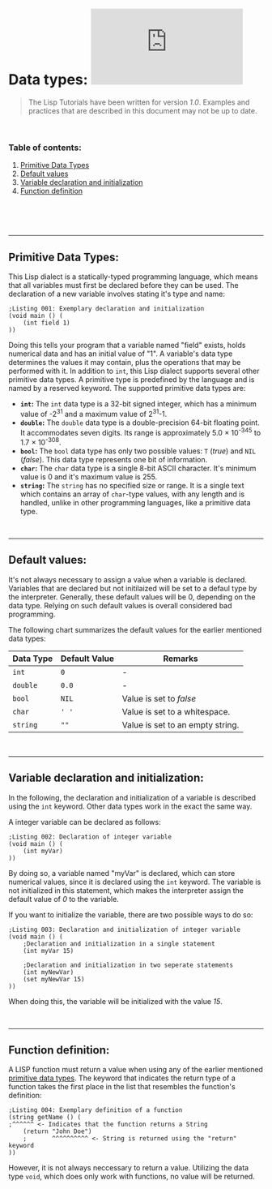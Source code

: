 # Data types: ![](https://img.shields.io/github/size/Christian-2003/LISP-Interpreter/Documentation/Lisp/Data%20types.md?label=File%20size)
> The Lisp Tutorials have been written for version _1.0_. Examples and practices that are described in this document may not be up to date.

<br/>

### Table of contents:
1. [Primitive Data Types](#primitive-types)
2. [Default values](#default-values)
3. [Variable declaration and initialization](#declaration)
4. [Function definition](#function)

<br/>
<br/>
<br/>

***

## Primitive Data Types: <a name="primitive-types"></a>

This Lisp dialect is a statically-typed programming language, which means that all variables must first be declared before they can be used. The declaration of a new variable involves stating it's type and name:
```Lisp
;Listing 001: Exemplary declaration and initialization
(void main () (
    (int field 1)
))
```
Doing this tells your program that a variable named "field" exists, holds numerical data and has an initial value of "1". A variable's data type determines the values it may contain, plus the operations that may be performed with it. In addition to `int`, this Lisp dialect supports several other primitive data types. A primitive type is predefined by the language and is named by a reserved keyword. The supported primitive data types are:
- **`int`:** The `int` data type is a 32-bit signed integer, which has a minimum value of -2<sup>31</sup> and a maximum value of 2<sup>31</sup>-1.
- **`double`:** The `double` data type is a double-precision 64-bit floating point. It accommodates seven digits. Its range is approximately 5.0 × 10<sup>-345</sup> to 1.7 × 10<sup>-308</sup>.
- **`bool`:** The `bool` data type has only two possible values: `T` (_true_) and `NIL` (_false_). This data type represents one bit of information.
- **`char`:** The `char` data type is a single 8-bit ASCII character. It's minimum value is 0 and it's maximum value is 255.
- **`string`:** The `string` has no specified size or range. It is a single text which contains an array of `char`-type values, with any length and is handled, unlike in other programming languages, like a primitive data type.

<br/>

***

## Default values: <a name="default-values"></a>

It's not always necessary to assign a value when a variable is declared. Variables that are declared but not initilaized will be set to a defaul type by the interpreter. Generally, these default values will be 0, depending on the data type. Relying on such default values is overall considered bad programming.

The following chart summarizes the default values for the earlier mentioned data types:

Data Type | Default Value | Remarks
--- | --- | ---
`int` | `0` | -
`double` | `0.0` | -
`bool` | `NIL` | Value is set to _false_
`char` | `' '` | Value is set to a whitespace.
`string` | `""` | Value is set to an empty string.

<br/>

***

## Variable declaration and initialization: <a name="declaration"></a>

In the following, the declaration and initialization of a variable is described using the `int` keyword. Other data types work in the exact the same way.

A integer variable can be declared as follows:
```Lisp
;Listing 002: Declaration of integer variable
(void main () (
    (int myVar)
))
```
By doing so, a variable named "myVar" is declared, which can store numerical values, since it is declared using the `int` keyword. The variable is not initialized in this statement, which makes the interpreter assign the default value of _0_ to the variable.

If you want to initialize the variable, there are two possible ways to do so:
```Lisp
;Listing 003: Declaration and initialization of integer variable
(void main () (
    ;Declaration and initialization in a single statement
    (int myVar 15)

    ;Declaration and initialization in two seperate statements
    (int myNewVar)
    (set myNewVar 15)
))
```
When doing this, the variable will be initialized with the value _15_.

<br/>

***

## Function definition: <a name="function"></a>

A LISP function must return a value when using any of the earlier mentioned [primitive data types](primitive-types). The keyword that indicates the return type of a function takes the first place in the list that resembles the function's definition:
```Lisp
;Listing 004: Exemplary definition of a function
(string getName () (
;^^^^^^ <- Indicates that the function returns a String
    (return "John Doe")
    ;       ^^^^^^^^^^ <- String is returned using the "return" keyword
))
```
However, it is not always neccessary to return a value. Utilizing the data type `void`, which does only work with functions, no value will be returned.